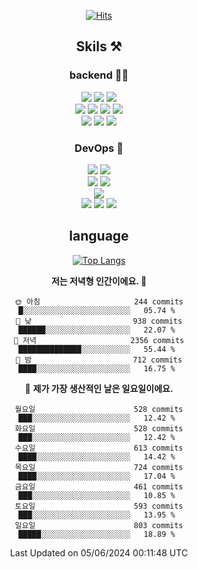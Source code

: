 <div align="center">

[![Hits](https://hits.seeyoufarm.com/api/count/incr/badge.svg?url=https%3A%2F%2Fgithub.com%2Fzxcv9203%2Fhit-counter&count_bg=%23FF7272&title_bg=%23324C2E&icon=codeigniter.svg&icon_color=%23DD5B5B&title=%EB%B0%A9%EB%AC%B8%EC%9E%90&edge_flat=false)](https://hits.seeyoufarm.com)
  
## Skils ⚒️
### backend 🧑‍💻
  
<img src="https://img.shields.io/badge/Java-FF6600?style=flat-square&logo=buymeacoffee&logoColor=white"/>
<img src="https://img.shields.io/badge/Go-0099FF?style=flat-square&logo=go&logoColor=white"/>
<img src="https://img.shields.io/badge/Kotlin-7F52FF?style=flat-square&logo=kotlin&logoColor=white"/>
  
  
<br />
  
<img src="https://img.shields.io/badge/Spring-339933?style=flat-square&logo=Spring&logoColor=white"/>
<img src="https://img.shields.io/badge/Spring Boot-339933?style=flat-square&logo=Spring Boot&logoColor=white"/>
<img src="https://img.shields.io/badge/Spring Security-339933?style=flat-square&logo=Spring Security&logoColor=white"/>
  
<img src="https://img.shields.io/badge/Spring Data JPA-339933?style=flat-square&logo=Hibernate&logoColor=white"/>

<br />
  
  <img src="https://img.shields.io/badge/mysql-0099FF?style=flat-square&logo=mysql&logoColor=white"/>
  <img src="https://img.shields.io/badge/mariadb-0099FF?style=flat-square&logo=mariadb&logoColor=white"/>
  <img src="https://img.shields.io/badge/mongoDB-47A248?style=flat-square&logo=mongodb&logoColor=white"/>
  
  
### DevOps 🚀
  
  <img src="https://img.shields.io/badge/docker-2496ED?style=flat-square&logo=docker&logoColor=white"/>
  <img src="https://img.shields.io/badge/kubernetes-326CE5?style=flat-square&logo=kubernetes&logoColor=white"/>
  
  <br />
  
  <img src="https://img.shields.io/badge/Github Actions-2088FF?style=flat-square&logo=githubactions&logoColor=white"/>
  <img src="https://img.shields.io/badge/Jenkins-D24939?style=flat-square&logo=jenkins&logoColor=white"/>
  
  
  <br />
  <img src="https://img.shields.io/badge/terraform-7B42BC?style=flat-square&logo=terraform&logoColor=white"/>
  
  <br />
  <img src="https://img.shields.io/badge/Amazon AWS-232F3E?style=flat-square&logo=Amazon AWS&logoColor=white"/>

  <img src="https://img.shields.io/badge/GCP-4285F4?style=flat-square&logo=googlecloud&logoColor=white"/>
  <img src="https://img.shields.io/badge/NCP-03C75A?style=flat-square&logo=naver&logoColor=white"/>
  
  
## language

[![Top Langs](https://github-readme-stats.vercel.app/api/top-langs/?username=zxcv9203&hide=html&exclude_repo=zxcv9203.github.io,golB&theme=grate-gatsby)](https://github.com/zxcv9203/github-readme-stats)
  
<!--START_SECTION:waka-->
**저는 저녁형 인간이에요. 🦉** 

```text
🌞 아침                     244 commits         █░░░░░░░░░░░░░░░░░░░░░░░░   05.74 % 
🌆 낮　                     938 commits         ██████░░░░░░░░░░░░░░░░░░░   22.07 % 
🌃 저녁                     2356 commits        ██████████████░░░░░░░░░░░   55.44 % 
🌙 밤　                     712 commits         ████░░░░░░░░░░░░░░░░░░░░░   16.75 % 
```
📅 **제가 가장 생산적인 날은 일요일이에요.** 

```text
월요일                      528 commits         ███░░░░░░░░░░░░░░░░░░░░░░   12.42 % 
화요일                      528 commits         ███░░░░░░░░░░░░░░░░░░░░░░   12.42 % 
수요일                      613 commits         ████░░░░░░░░░░░░░░░░░░░░░   14.42 % 
목요일                      724 commits         ████░░░░░░░░░░░░░░░░░░░░░   17.04 % 
금요일                      461 commits         ███░░░░░░░░░░░░░░░░░░░░░░   10.85 % 
토요일                      593 commits         ███░░░░░░░░░░░░░░░░░░░░░░   13.95 % 
일요일                      803 commits         █████░░░░░░░░░░░░░░░░░░░░   18.89 % 
```



 Last Updated on 05/06/2024 00:11:48 UTC
<!--END_SECTION:waka-->
  
</div>

